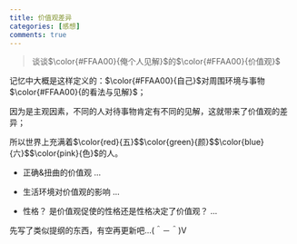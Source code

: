 ```yaml
---
title: 价值观差异
categories: [感想]
comments: true
---
```


> 谈谈$\color{#FFAA00}{俺个人见解}$的$\color{#FFAA00}{价值观}$

记忆中大概是这样定义的：$\color{#FFAA00}{自己}$对周围环境与事物$\color{#FFAA00}{的看法与见解}$；

因为是主观因素，不同的人对待事物肯定有不同的见解，这就带来了价值观的差异；

所以世界上充满着$\color{red}{五}$$\color{green}{颜}$$\color{blue}{六}$$\color{pink}{色}$的人。


* 正确&扭曲的价值观
...

* 生活环境对价值观的影响
...

* 性格？
是价值观促使的性格还是性格决定了价值观？
...

先写了类似提纲的东西，有空再更新吧...(＾－＾)V